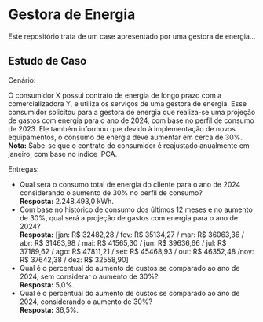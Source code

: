 # Gestora de Energia
Este repositório trata de um case apresentado por uma gestora de energia...

## Estudo de Caso
Cenário:

O consumidor X possui contrato de energia de longo prazo com a comercializadora Y, e utiliza os serviços de uma gestora de energia. Esse consumidor solicitou para a gestora de energia que realiza-se uma projeção de gastos com energia para o ano de 2024, com base no perfil de consumo de 2023. Ele também informou que devido à implementação de novos equipamentos, o consumo de energia deve aumentar em cerca de 30%.
**Nota:** Sabe-se que o contrato do consumidor é reajustado anualmente em janeiro, com base no índice IPCA.
          
Entregas:

- Qual será o consumo total de energia do cliente para o ano de 2024 considerando o aumento de 30% no perfil de consumo?<br>
**Resposta:** 2.248.493,0 kWh.
- Com base no histórico de consumo dos últimos 12 meses e no aumento de 30%, qual será a projeção de gastos com energia para o ano de 2024?<br>
**Resposta:**
[jan: R$ 32482,28 / fev: R$ 35134,27 / mar: R$ 36063,36 / abr: R$ 31463,98 / mai: R$ 41565,30 / jun: R$ 39636,66 / jul: R$ 37189,62 / ago: R$ 47811,21 / set: R$ 45468,93 / out: R$ 46352,48 /nov: R$ 37642,38 / dez: R$ 32558,90]
- Qual é o percentual do aumento de custos se comparado ao ano de 2024, sem considerar o aumento de 30%?<br>
**Resposta:** 5,0%.
- Qual é o percentual do aumento de custos se comparado ao ano de 2024, considerando o aumento de 30%?<br>
**Resposta:** 36,5%.

